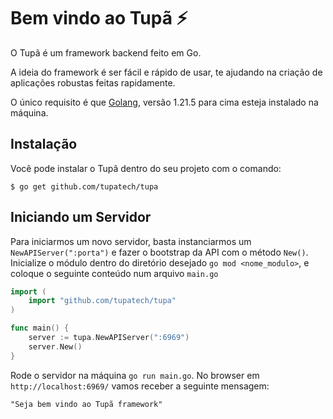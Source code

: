 # Bem vindo ao Tupã ⚡️

O Tupã é um framework backend feito em Go.

A ideia do framework é ser fácil e rápido de usar, te ajudando na criação de aplicações robustas feitas rapidamente.

O único requisito é que [Golang](https://go.dev/dl/), versão 1.21.5 para cima esteja instalado na máquina.

## Instalação

Você pode instalar o Tupã dentro do seu projeto com o comando:


```
$ go get github.com/tupatech/tupa
```

## Iniciando um Servidor

Para iniciarmos um novo servidor, basta instanciarmos um ```NewAPIServer(":porta")``` e fazer o bootstrap da API com o método ```New()```. Inicialize o módulo dentro do diretório desejado ```go mod <nome_modulo>```, e coloque o seguinte conteúdo num arquivo `main.go` 

``` go 
import (
	import "github.com/tupatech/tupa"
)

func main() {
	server := tupa.NewAPIServer(":6969")
	server.New()
}
```

Rode o servidor na máquina ```go run main.go```. No browser em `http://localhost:6969/` vamos receber a seguinte mensagem:

```
"Seja bem vindo ao Tupã framework"
```

